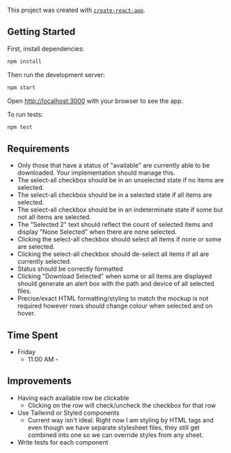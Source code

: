 This project was created with [`create-react-app`](https://create-react-app.dev/).

## Getting Started

First, install dependencies:

```bash
npm install
```

Then run the development server:

```bash
npm start
```

Open [http://localhost:3000](http://localhost:3000) with your browser to see the app.

To run tests:

```bash
npm test
```

## Requirements

- Only those that have a status of "available" are currently able to be downloaded. Your implementation should manage this.
- The select-all checkbox should be in an unselected state if no items are selected.
- The select-all checkbox should be in a selected state if all items are selected.
- The select-all checkbox should be in an indeterminate state if some but not all items are selected.
- The "Selected 2" text should reflect the count of selected items and display "None Selected" when there are none selected.
- Clicking the select-all checkbox should select all items if none or some are selected.
- Clicking the select-all checkbox should de-select all items if all are currently selected.
- Status should be correctly formatted
- Clicking "Download Selected" when some or all items are displayed should generate an alert box with the path and device of all selected files.
- Precise/exact HTML formatting/styling to match the mockup is not required however rows should change colour when selected and on hover.

## Time Spent
- Friday
    - 11:00 AM - 

## Improvements 
- Having each available row be clickable
    - Clicking on the row will check/uncheck the checkbox for that row
- Use Tailwind or Styled components
    - Current way isn't ideal. Right now I am styling by HTML tags and even though we have separate stylesheet files, they still get combined into one so we can override styles from any sheet.
- Write tests for each component